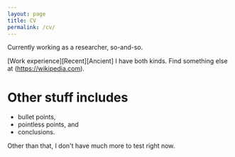 ```yaml
---
layout: page
title: CV
permalink: /cv/
---
```


Currently working as a researcher, so-and-so. 

[Work experience][Recent][Ancient] I have both kinds. Find something else at (https://wikipedia.com). 

# Other stuff includes
 * bullet points, 
 * pointless points, and
 * conclusions. 
 
 Other than that, I don't have much more to test right now. 

